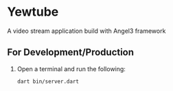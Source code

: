 # Yewtube

A video stream application build with Angel3 framework

## For Development/Production

1. Open a terminal and run the following:

    ```bash
    dart bin/server.dart
    ```
